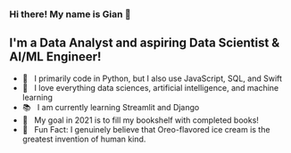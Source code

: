 ### Hi there! My name is Gian 👋

## I'm a Data Analyst and aspiring Data Scientist & AI/ML Engineer!
- 🐍 &nbsp; I primarily code in Python, but I also use JavaScript, SQL, and Swift
- 🤖 &nbsp; I love everything data sciences, artificial intelligence, and machine learning
- 📚 &nbsp; I am currently learning Streamlit and Django
- 🥅 &nbsp; My goal in 2021 is to fill my bookshelf with completed books!
- 🍦 &nbsp; Fun Fact: I genuinely believe that Oreo-flavored ice cream is the greatest invention of human kind.
